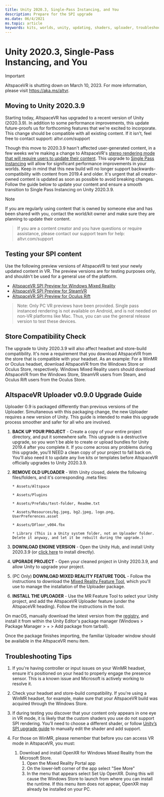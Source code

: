 ```yaml
---
title: Unity 2020.3, Single-Pass Instancing, and You
description: Prepare for the SPI upgrade
ms.date: 06/4/2021
ms.topic: article
keywords: kits, worlds, unity, updating, shaders, uploader, troubleshooting
---
```


# Unity 2020.3, Single-Pass Instancing, and You

>[!Important]
>AltspaceVR is shutting down on March 10, 2023. For more information, please visit https://aka.ms/altvr.

## Moving to Unity 2020.3.9

Starting today, AltspaceVR has upgraded to a recent version of Unity (2020.3.9). In addition to some performance improvements, this update future-proofs us for forthcoming features that we're excited to incorporate. This change should be compatible with all existing content. If it isn't, feel free to contact support: altvr.com/support

Though this move to 2020.3.9 hasn't affected user-generated content, in a few weeks we're making a change to AltspaceVR's [stereo rendering mode that will require users to update their content]( https://docs.unity3d.com/Manual/SinglePassStereoRendering.html). This upgrade to [Single Pass Instancing](https://docs.unity3d.com/Manual/SinglePassInstancing.html) will allow for significant performance improvements in your worlds. Keep in mind that this new build will no longer support backwards-compatibility with content from 2019.4 and older. It's urgent that all creator-owned content is updated as soon as possible to avoid breaking changes. Follow the guide below to update your content and ensure a smooth transition to Single Pass Instancing on Unity 2020.3.9.

> [!NOTE]
> If you are regularly using content that is owned by someone else and has been shared with you, contact the world/kit owner and make sure they are planning to update their content.

> If you are a content creator and you have questions or require assistance, please contact our support team for help: altvr.com/support

## Testing your SPI content

Use the following preview versions of AltspaceVR to test your newly updated content in VR. The preview versions are for testing purposes only, and shouldn't be used for a general use of the platform.

* [AltspaceVR SPI Preview for Windows Mixed Reality](https://aka.ms/AvrSpiMr)
* [AltspaceVR SPI Preview for SteamVR](https://aka.ms/AvrSpiSteam)
* [AltspaceVR SPI Preview for Oculus Rift](https://aka.ms/AvrSpiRift)

> Note: Only PC VR previews have been provided. Single pass instanced rendering is not available on Android, and is not needed on non-VR platforms like Mac. Thus, you can use the general release version to test these devices.


## Store Compatibility Check

The upgrade to Unity 2020.3.9 will also affect headset and store-build compatibility. It's now a requirement that you download AltspaceVR from the store that is compatible with your headset. As an example: For a WinMR or Oculus headset, download AltspaceVR from the Windows Store or Oculus Store, respectively. Windows Mixed Reality users should download AltspaceVR from the Windows Store, SteamVR users from Steam, and Oculus Rift users from the Oculus Store.

## AltspaceVR Uploader v0.9.0 Upgrade Guide 

Uploader 0.9 is packaged differently than previous versions of the Uploader. Simultaneous with this packaging change, the new Uploader requires a new version of Unity. This guide is intended to make this upgrade process smoother and safer for all who are involved.

1. **BACK UP YOUR PROJECT** - Create a copy of your entire project directory, and put it somewhere safe. This upgrade is a destructive upgrade, so you won't be able to create or upload bundles for Unity 2019.4 after you complete it. If you come across any problems during this upgrade, you'll NEED a clean copy of your project to fall back on. You'll also need it to update any live kits or templates before AltspaceVR officially upgrades to Unity 2020.3.9.

2. **REMOVE OLD UPLOADER** - With Unity closed, delete the following files/folders, and it's corresponding .meta files:

    ```console
    * Assets/Altspace

    * Assets/Plugins

    * Assets/Prefabs/test-folder, Readme.txt

    * Assets/Resources/bg.jpeg, bg2.jpeg, logo.png, UserPreferences.asset

    * Assets/DFloor_v004.fbx

    * Library (This is a Unity system folder, not an Uploader folder. Delete it anyway, and let it be rebuilt during the upgrade.)
    ```

3. **DOWNLOAD ENGINE VERSION** - Open the Unity Hub, and install Unity 2020.3.9 (or [click here](https://unity3d.com/ru/unity/whats-new/2020.3.9) to install directly).

4. **UPGRADE PROJECT** - Open your cleaned project in Unity 2020.3.9, and allow Unity to upgrade your project.

5. (PC Only) **DOWNLOAD MIXED REALITY FEATURE TOOL** - Follow the instructions to download the [Mixed Reality Feature Tool](/windows/mixed-reality/develop/unity/welcome-to-mr-feature-tool), which you'll use to manage the installation of the Uploader package.

6. **INSTALL THE UPLOADER** - Use the MR Feature Tool to select your Unity project, and add the AltspaceVR Uploader feature (under the AltspaceVR heading). Follow the instructions in the tool.

On macOS, manually download the latest version from the [registry](https://dev.azure.com/aipmr/MixedReality-Unity-Packages/_packaging?_a=package&feed=Unity-packages&package=com.microsoft.altspacevr_uploader&protocolType=Npm&version=0.9.0&view=versions), and install it from within the Unity Editor's package manager (Windows > Package Manager > + > Add package from tarball).

Once the package finishes importing, the familiar Uploader window should be available in the AltspaceVR menu item.

## Troubleshooting Tips

1. If you're having controller or input issues on your WinMR headset, ensure it's positioned on your head to properly engage the presence sensor. This is a known issue and Microsoft is actively working to resolve it.

2. Check your headset and store-build compatibility. If you're using a WinMR headset, for example, make sure that your AltspaceVR build was acquired through the Windows Store.

3. If during testing you discover that your content only appears in one eye in VR mode, it is likely that the custom shaders you use do not support SPI rendering. You’ll need to choose a different shader, or follow [Unity’s SPI upgrade guide](https://docs.unity3d.com/Manual/SinglePassInstancing.html) to manually edit the shader and add support.

4. For those on WinMR, please remember that before you can access VR mode in AltspaceVR, you must: 
    1. Download and install OpenXR for Windows Mixed Reality from the Microsoft Store.
        1. Open the Mixed Reality Portal app
        2. On the lower-left corner of the app select "See More"
        3. In the menu that appears select Set Up OpenXR. Doing this will cause the Windows Store to launch from where you can install the runtime. If this menu item does not appear, OpenXR may already be installed on your PC.